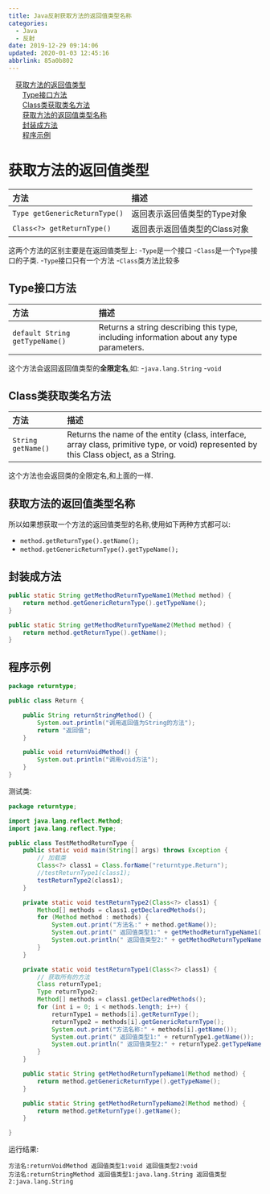 ```yaml
---
title: Java反射获取方法的返回值类型名称
categories: 
  - Java
  - 反射
date: 2019-12-29 09:14:06
updated: 2020-01-03 12:45:16
abbrlink: 85a0b802
---
```

<div id='my_toc'><a href="/blog/85a0b802/#获取方法的返回值类型" class="header_1">获取方法的返回值类型</a>&nbsp;<br><a href="/blog/85a0b802/#Type接口方法" class="header_2">Type接口方法</a>&nbsp;<br><a href="/blog/85a0b802/#Class类获取类名方法" class="header_2">Class类获取类名方法</a>&nbsp;<br><a href="/blog/85a0b802/#获取方法的返回值类型名称" class="header_2">获取方法的返回值类型名称</a>&nbsp;<br><a href="/blog/85a0b802/#封装成方法" class="header_2">封装成方法</a>&nbsp;<br><a href="/blog/85a0b802/#程序示例" class="header_2">程序示例</a>&nbsp;<br></div>
<style>.header_1{margin-left: 1em;}.header_2{margin-left: 2em;}.header_3{margin-left: 3em;}.header_4{margin-left: 4em;}.header_5{margin-left: 5em;}.header_6{margin-left: 6em;}</style>
<!--more-->
<script>if (navigator.platform.search('arm')==-1){document.getElementById('my_toc').style.display = 'none';}var e,p = document.getElementsByTagName('p');while (p.length>0) {e = p[0];e.parentElement.removeChild(e);}</script>

<!--end-->
# 获取方法的返回值类型

|方法|描述|
|:--|:--|
|`Type getGenericReturnType()`|返回表示返回值类型的Type对象|
|`Class<?> getReturnType()`|返回表示返回值类型的Class对象|

这两个方法的区别主要是在返回值类型上:
-`Type`是一个接口
-`Class`是一个`Type`接口的子类.
-`Type`接口只有一个方法
-`Class`类方法比较多

## Type接口方法

|方法|描述|
|:--|:--|
|`default String getTypeName()`|Returns a string describing this type, including information about any type parameters.|

这个方法会返回返回值类型的**全限定名**,如:
-`java.lang.String`
-`void`

## Class类获取类名方法

|方法|描述|
|:--|:--|
|`String getName()`|Returns the name of the entity (class, interface, array class, primitive type, or void) represented by this Class object, as a String.|

这个方法也会返回类的全限定名,和上面的一样.
## 获取方法的返回值类型名称
所以如果想获取一个方法的返回值类型的名称,使用如下两种方式都可以:
- `method.getReturnType().getName();`
- `method.getGenericReturnType().getTypeName();`

## 封装成方法
```java
public static String getMethodReturnTypeName1(Method method) {
    return method.getGenericReturnType().getTypeName();
}

public static String getMethodReturnTypeName2(Method method) {
    return method.getReturnType().getName();
}
```

## 程序示例

```java
package returntype;

public class Return {

    public String returnStringMethod() {
        System.out.println("调用返回值为String的方法");
        return "返回值";
    }

    public void returnVoidMethod() {
        System.out.println("调用void方法");
    }
}
```
测试类:
```java
package returntype;

import java.lang.reflect.Method;
import java.lang.reflect.Type;

public class TestMethodReturnType {
    public static void main(String[] args) throws Exception {
        // 加载类
        Class<?> class1 = Class.forName("returntype.Return");
        //testReturnType1(class1);
        testReturnType2(class1);
    }

    private static void testReturnType2(Class<?> class1) {
        Method[] methods = class1.getDeclaredMethods();
        for (Method method : methods) {
            System.out.print("方法名:" + method.getName());
            System.out.print(" 返回值类型1:" + getMethodReturnTypeName1(method));
            System.out.println(" 返回值类型2:" + getMethodReturnTypeName2(method));
        }
    }

    private static void testReturnType1(Class<?> class1) {
        // 获取所有的方法
        Class returnType1;
        Type returnType2;
        Method[] methods = class1.getDeclaredMethods();
        for (int i = 0; i < methods.length; i++) {
            returnType1 = methods[i].getReturnType();
            returnType2 = methods[i].getGenericReturnType();
            System.out.print("方法名称:" + methods[i].getName());
            System.out.print(" 返回值类型1:" + returnType1.getName());
            System.out.println(" 返回值类型2:" + returnType2.getTypeName());
        }
    }

    public static String getMethodReturnTypeName1(Method method) {
        return method.getGenericReturnType().getTypeName();
    }

    public static String getMethodReturnTypeName2(Method method) {
        return method.getReturnType().getName();
    }

}
```
运行结果:
```
方法名:returnVoidMethod 返回值类型1:void 返回值类型2:void
方法名:returnStringMethod 返回值类型1:java.lang.String 返回值类型2:java.lang.String
```
